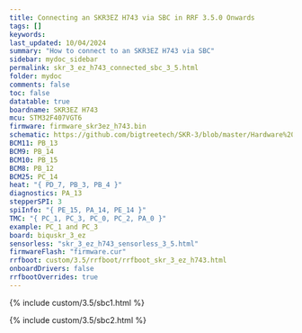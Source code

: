 ```yaml
---
title: Connecting an SKR3EZ H743 via SBC in RRF 3.5.0 Onwards
tags: []
keywords: 
last_updated: 10/04/2024
summary: "How to connect to an SKR3EZ H743 via SBC"
sidebar: mydoc_sidebar
permalink: skr_3_ez_h743_connected_sbc_3_5.html
folder: mydoc
comments: false
toc: false
datatable: true
boardname: SKR3EZ H743
mcu: STM32F407VGT6
firmware: firmware_skr3ez_h743.bin
schematic: https://github.com/bigtreetech/SKR-3/blob/master/Hardware%20(SKR%203%20EZ)/BIGTREETECH%20SKR%203%20EZ%20V1.0-SCH.pdf
BCM11: PB_13
BCM9: PB_14
BCM10: PB_15
BCM8: PB_12
BCM25: PC_14
heat: "{ PD_7, PB_3, PB_4 }"
diagnostics: PA_13
stepperSPI: 3
spiInfo: "{ PE_15, PA_14, PE_14 }"
TMC: "{ PC_1, PC_3, PC_0, PC_2, PA_0 }"
example: PC_1 and PC_3
board: biquskr_3_ez
sensorless: "skr_3_ez_h743_sensorless_3_5.html"
firmwareFlash: "firmware.cur"
rrfboot: custom/3.5/rrfboot/rrfboot_skr_3_ez_h743.html
onboardDrivers: false
rrfbootOverrides: true
---
```


{% include custom/3.5/sbc1.html %}

{% include custom/3.5/sbc2.html %}

